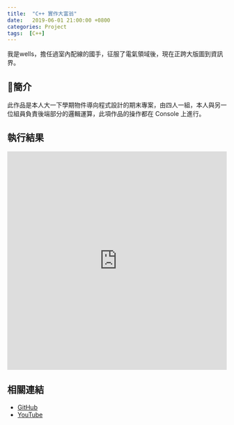 ```yaml
---
title:  "C++ 實作大富翁"
date:   2019-06-01 21:00:00 +0800
categories: Project
tags:  [C++]
--- 
```

我是wells，擔任過室內配線的國手，征服了電氣領域後，現在正跨大版圖到資訊界。

## 簡介
此作品是本人大一下學期物件導向程式設計的期末專案，由四人一組，本人與另一位組員負責後端部分的邏輯運算，此項作品的操作都在 Console 上進行。

## 執行結果

<iframe width="100%" height="500" src="https://www.youtube.com/embed/u2GF4X78HGw" title="YouTube video player" frameborder="0" allow="accelerometer; autoplay; clipboard-write; encrypted-media; gyroscope; picture-in-picture" allowfullscreen></iframe>

## 相關連結
- [GitHub](https://github.com/jhang-jhe-wei/Monopoly)
- [YouTube](https://www.youtube.com/watch?v=u2GF4X78HGw)
